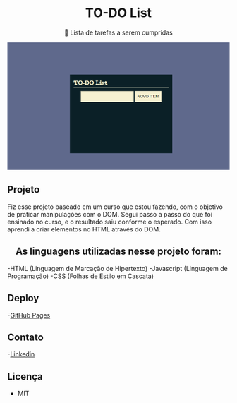 <h1 align="center">TO-DO List</h1> 

<p align="center">🚀 Lista de tarefas a serem cumpridas</p>

![imagem todo-list](assets/img/Captura%20de%20Tela%20(21).png)

## Projeto

Fiz esse projeto baseado em um curso que estou fazendo, com o objetivo de praticar manipulações com o DOM. 
Segui passo a passo do que foi ensinado no curso, e o resultado saiu conforme o esperado. Com isso aprendi a criar elementos no HTML através do DOM.

<h2 align= "center" >As linguagens utilizadas nesse projeto foram:</h2>

   -HTML (Linguagem de Marcação de Hipertexto)
   -Javascript (Linguagem de Programação)
   -CSS (Folhas de Estilo em Cascata)

   ## Deploy
   -[GitHub Pages](https://crisleine-erculano.github.io/to-do-list/)
   
   ## Contato
   -[Linkedin](https://www.linkedin.com/in/crisleine-erculano/)

   ## Licença

   - MIT


   
